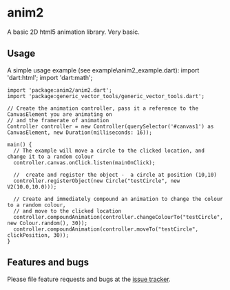 # anim2

A basic 2D html5 animation library. Very basic.

## Usage

A simple usage example (see example\anim2_example.dart):
    import 'dart:html';
    import 'dart:math';

    import 'package:anim2/anim2.dart';
    import 'package:generic_vector_tools/generic_vector_tools.dart';

    // Create the animation controller, pass it a reference to the CanvasElement you are animating on
    // and the framerate of animation
    Controller controller = new Controller(querySelector('#canvas1') as CanvasElement, new Duration(milliseconds: 16));

    main() {
      // The example will move a circle to the clicked location, and change it to a random colour
      controller.canvas.onClick.listen(mainOnClick);

      //  create and register the object -  a circle at position (10,10)
      controller.registerObject(new Circle("testCircle", new V2(10.0,10.0)));

      // Create and immediately compound an animation to change the colour to a random colour,
      // and move to the clicked location
      controller.compoundAnimation(controller.changeColourTo("testCircle", new Colour.random(), 30));
      controller.compoundAnimation(controller.moveTo("testCircle", clickPosition, 30));
    }

## Features and bugs

Please file feature requests and bugs at the [issue tracker][tracker].

[tracker]: https://github.com/benmosheron/DartDev_anim2/issues
